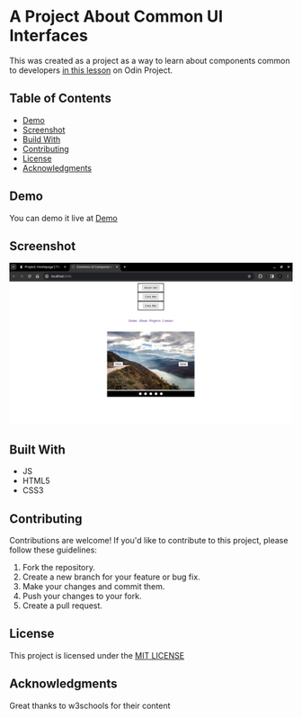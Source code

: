 # A Project About Common UI Interfaces

This was created as a project as a way to learn about components common to developers [in this lesson](https://www.theodinproject.com/lessons/node-path-javascript-dynamic-user-interface-interactions) on Odin Project.

## Table of Contents

- [Demo](#demo)
- [Screenshot](#screenshot)
- [Build With](#built-with)
- [Contributing](#contributing)
- [License](#license)
- [Acknowledgments](#acknowledgments)

## Demo

You can demo it live at [Demo](https://tonyfred-code.github.io/common-ui-components/)

## Screenshot

![Common UI Component Screenshot](./src//images/common-ui-components-completed.png)

## Built With

- JS
- HTML5
- CSS3

## Contributing

Contributions are welcome! If you'd like to contribute to this project, please follow these guidelines:

1. Fork the repository.
2. Create a new branch for your feature or bug fix.
3. Make your changes and commit them.
4. Push your changes to your fork.
5. Create a pull request.

## License

This project is licensed under the [MIT LICENSE](./LICENSE)

## Acknowledgments

Great thanks to w3schools for their content
